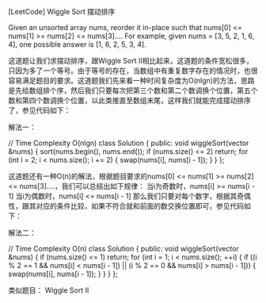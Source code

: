 [LeetCode] Wiggle Sort 摆动排序 

 
Given an unsorted array nums, reorder it in-place such that nums[0] <= nums[1] >= nums[2] <= nums[3]....
For example, given nums = [3, 5, 2, 1, 6, 4], one possible answer is [1, 6, 2, 5, 3, 4].
 
这道题让我们求摆动排序，跟Wiggle Sort II相比起来，这道题的条件宽松很多，只因为多了一个等号。由于等号的存在，当数组中有重复数字存在的情况时，也很容易满足题目的要求。这道题我们先来看一种时间复杂度为O(nlgn)的方法，思路是先给数组排个序，然后我们只要每次把第三个数和第二个数调换个位置，第五个数和第四个数调换个位置，以此类推直至数组末尾，这样我们就能完成摆动排序了，参见代码如下：
 
解法一：

// Time Complexity O(nlgn)
class Solution {
public:
    void wiggleSort(vector<int> &nums) {
        sort(nums.begin(), nums.end());
        if (nums.size() <= 2) return;
        for (int i = 2; i < nums.size(); i += 2) {
            swap(nums[i], nums[i - 1]);
        }
    }
};

 
这道题还有一种O(n)的解法，根据题目要求的nums[0] <= nums[1] >= nums[2] <= nums[3]....，我们可以总结出如下规律：
当i为奇数时，nums[i] >= nums[i - 1]
当i为偶数时，nums[i] <= nums[i - 1]
那么我们只要对每个数字，根据其奇偶性，跟其对应的条件比较，如果不符合就和前面的数交换位置即可，参见代码如下：
 
解法二：

// Time Complexity O(n)
class Solution {
public:
    void wiggleSort(vector<int> &nums) {
        if (nums.size() <= 1) return;
        for (int i = 1; i < nums.size(); ++i) {
            if ((i % 2 == 1 && nums[i] < nums[i - 1]) || (i % 2 == 0 && nums[i] > nums[i - 1])) {
                swap(nums[i], nums[i - 1]);
            }
        }
    }
};

 
类似题目：
Wiggle Sort II